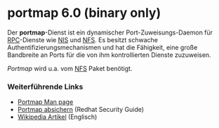 # portmap 6.0 (binary only)

Der **portmap**-Dienst ist ein dynamischer Port-Zuweisungs-Daemon für
[RPC](http://de.wikipedia.org/wiki/Remote_Procedure_Call)-Dienste
wie
[NIS](http://de.wikipedia.org/wiki/Network_Information_Service)
und
[NFS](http://de.wikipedia.org/wiki/Network_File_System).
Es besitzt schwache Authentifizierungsmechanismen und hat die Fähigkeit,
eine große Bandbreite an Ports für die von ihm kontrollierten Dienste
zuzuweisen.

*Portmap* wird u.a. vom [NFS](../nfs/README.md) Paket benötigt.

### Weiterführende Links

-   [Portmap Man
    page](http://www.manpagez.com/man/8/portmap/)
-   [Portmap
    absichern](http://www.linuxtopia.org/online_books/deutsch/redhat_linux_security_guide/s1-server-port.html)
    (Redhat Security Guide)
-   [Wikipedia
    Artikel](http://en.wikipedia.org/wiki/Portmap) (Englisch)


